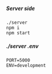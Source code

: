 
##### Server side

```
./server
npm i
npm start
```

##### ./server .env

```
PORT=5000
ENV=development
```
